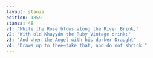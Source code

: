 ```yaml
---
layout: stanza
edition: 1859
stanza: 48
v1: "While the Rose blows along the River Brink,"
v2: "With old Khayyám the Ruby Vintage drink:"
v3: "⁠And when the Angel with his darker Draught"
v4: "Draws up to thee—take that, and do not shrink."
---
```

